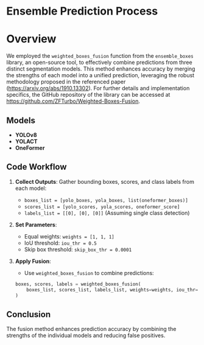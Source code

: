 # Ensemble Prediction Process

# Overview

We employed the `weighted_boxes_fusion` function from the `ensemble_boxes` library, an open-source tool, to effectively combine predictions from three distinct segmentation models. This method enhances accuracy by merging the strengths of each model into a unified prediction, leveraging the robust methodology proposed in the referenced paper (https://arxiv.org/abs/1910.13302). For further details and implementation specifics, the GitHub repository of the library can be accessed at https://github.com/ZFTurbo/Weighted-Boxes-Fusion.


## Models
- **YOLOv8**
- **YOLACT**
- **OneFormer**

## Code Workflow
1. **Collect Outputs**: Gather bounding boxes, scores, and class labels from each model:
    - `boxes_list = [yolo_boxes, yola_boxes, list(oneformer_boxes)]`
    - `scores_list = [yolo_scores, yola_scores, oneformer_score]`
    - `labels_list = [[0], [0], [0]]` (Assuming single class detection)

2. **Set Parameters**:
    - Equal weights: `weights = [1, 1, 1]`
    - IoU threshold: `iou_thr = 0.5`
    - Skip box threshold: `skip_box_thr = 0.0001`

3. **Apply Fusion**:
    - Use `weighted_boxes_fusion` to combine predictions:
    ```python
    boxes, scores, labels = weighted_boxes_fusion(
        boxes_list, scores_list, labels_list, weights=weights, iou_thr=iou_thr, skip_box_thr=skip_box_thr
    )
    ```

## Conclusion
The fusion method enhances prediction accuracy by combining the strengths of the individual models and reducing false positives.
